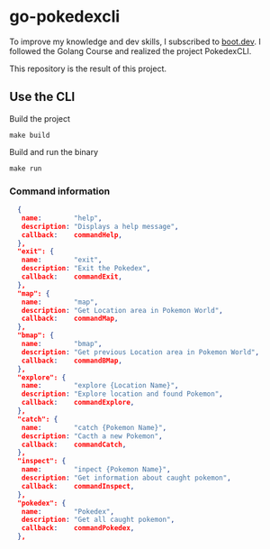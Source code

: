 # go-pokedexcli

To improve my knowledge and dev skills, I subscribed to [boot.dev](https://www.boot.dev/).
I followed the Golang Course and realized the project PokedexCLI.

This repository is the result of this project.

## Use the CLI

Build the project

```shell
make build
```

Build and run the binary

```shell
make run
```

### Command information

```json
  {
   name:        "help",
   description: "Displays a help message",
   callback:    commandHelp,
  },
  "exit": {
   name:        "exit",
   description: "Exit the Pokedex",
   callback:    commandExit,
  },
  "map": {
   name:        "map",
   description: "Get Location area in Pokemon World",
   callback:    commandMap,
  },
  "bmap": {
   name:        "bmap",
   description: "Get previous Location area in Pokemon World",
   callback:    commandBMap,
  },
  "explore": {
   name:        "explore {Location Name}",
   description: "Explore location and found Pokemon",
   callback:    commandExplore,
  },
  "catch": {
   name:        "catch {Pokemon Name}",
   description: "Cacth a new Pokemon",
   callback:    commandCatch,
  },
  "inspect": {
   name:        "inpect {Pokemon Name}",
   description: "Get information about caught pokemon",
   callback:    commandInspect,
  },
  "pokedex": {
   name:        "Pokedex",
   description: "Get all caught pokemon",
   callback:    commandPokedex,
  },
```

